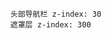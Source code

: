 <!--
 * @Description: 
 * @Autor: Ming
 * @LastEditors: Ming
 * @LastEditTime: 2022-09-26 16:14:27
-->
``` z-index
  头部导航栏 z-index: 30
  遮罩层 z-index: 300
```